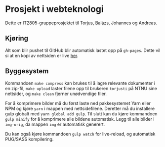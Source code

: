 Prosjekt i webteknologi
=======================

Dette er IT2805-gruppeprosjektet til Torjus, Balázs, Johannes og Andreas.

Kjøring
-------

Alt som blir pushet til GitHub blir automatisk lastet opp på `gh-pages`. Dette vil si at en kopi av nettsiden er live [her](https://torjusti.github.io/it2805-project/index.html).

Byggesystem
-----------

Kommandoen `make compress` kan brukes til å lagre relevante dokumenter i en zip-fil, `make upload` laster filene opp til brukeren `torjusti` på NTNU sine nettsider, og `make clean` fjerner unødvendige filer.

For å komprimere bilder må du først laste ned pakkesystemet Yarn eller NPM og kjøre `yarn` i mappen med nettsidefilene. Deretter må du installere gulp globalt med `yarn global add gulp`. Til slutt kan du kjøre kommandoen `gulp minify` for å komprimere alle bildene automatisk. Legg til alle bilder i `img-orig`, da mappen `img` er automatisk generert.

Du kan også kjøre kommandoen `gulp watch` for live-reload, og automatisk PUG/SASS kompilering.
